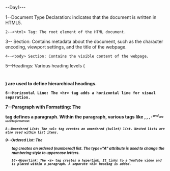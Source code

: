 --Day1---

1--Document Type Declaration: <!DOCTYPE html> indicates that the document is written in HTML5.

    2--<html> Tag: The root element of the HTML document.

3--<head> Section: Contains metadata about the document, such as the character encoding, viewport settings, and the title of the webpage.

    4--<body> Section: Contains the visible content of the webpage.

5--Headings: Various heading levels (<h1>  <h4>) are used to define hierarchical headings.

    6--Horizontal Line: The <hr> tag adds a horizontal line for visual separation.

7--Paragraph with Formatting: The <p> tag defines a paragraph. Within the paragraph, various tags like <b>, <i>, <small>, <sup>, and <sub> are used to format text.

    8--Unordered List: The <ul> tag creates an unordered (bullet) list. Nested lists are also used within list items.

9--Ordered List: The <ol> tag creates an ordered (numbered) list. The type="A" attribute is used to change the numbering style to uppercase letters.

    10--Hyperlink: The <a> tag creates a hyperlink. It links to a YouTube video and is placed within a paragraph. A separate <h1> heading is added.
